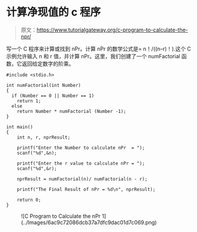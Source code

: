 # 计算净现值的 c 程序

> 原文：<https://www.tutorialgateway.org/c-program-to-calculate-the-npr/>

写一个 C 程序来计算或找到 nPr。计算 nPr 的数学公式是= n！/((n–r)！).这个 C 示例允许输入 n 和 r 值，并计算 nPr。这里，我们创建了一个 numFactorial 函数，它返回给定数字的阶乘。

```
#include <stdio.h>

int numFactorial(int Number)
{ 
  if (Number == 0 || Number == 1)  
    return 1;
  else
    return Number * numFactorial (Number -1);
}

int main()
{
    int n, r, nprResult;

    printf("Enter the Number to calculate nPr  = ");
    scanf("%d",&n);

    printf("Enter the r value to calculate nPr = ");
    scanf("%d",&r);

    nprResult = numFactorial(n)/ numFactorial(n - r);

    printf("The Final Result of nPr = %d\n", nprResult);

    return 0;
}
```

<figure class="wp-block-image size-large">![C Program to Calculate the nPr 1](../Images/6ac9c72086dcb37a7dfc9dac01d7c069.png)</figure>